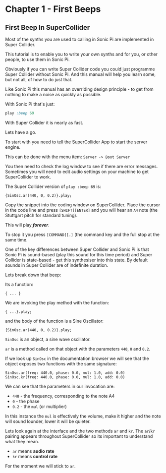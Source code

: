 # Chapter 1 - First Beeps

## First Beep In SuperCollider

Most of the synths you are used to calling in Sonic Pi are implemented in Super Collider.

This tutorial is to enable you to write your own synths and for you, or other people, to use them in Sonic Pi.

Obviously if you can write Super Collider code you could just programme Super Collider without Sonic Pi. And this manual will help you learn some, but not all, of how to do just that.

Like Sonic Pi this manual has an overriding design principle - to get from nothing to make a noise as quickly as possible.

With Sonic Pi that's just:

```ruby
play :beep 69
```

With Super Collider it is nearly as fast.

Lets have a go.

To start with you need to tell the SuperCollider App to start the server engine.

This can be done with the menu item: `Server -> Boot Server`

You then need to check the log window to see if there are error messages. Sometimes you will need to edit audio settings on your machine to get SuperCollider to work.

The Super Collider version of `play :beep 69` is:

```supercollider
{SinOsc.ar(440, 0, 0.2)}.play;
```

Copy the snippet into the coding window on SuperCollider. Place the cursor in the code line and press `[SHIFT][ENTER]` and you will hear an `A4` note (the Stuttgart pitch for standard tuning).

This will play ***forever***.

To stop it you press `[COMMAND][.]` (the command key and the full stop at the same time.

One of the key differences between Super Collider and Sonic Pi is that Sonic Pi is sound-based (play this sound for this time period) and Super Collider is state-based - get this synthesiser into this state. By default sounds in Super Collider are of indefinite duration.

Lets break down that beep:

Its a function:

```supercollider
{ ... }
```

We are invoking the play method with the function:

```supercollider
{ ...}.play;
```

and the body of the function is a Sine Oscillator:

```supercollider
{SinOsc.ar(440, 0, 0.2)}.play;
```

`SinOsc` is an object, a sine wave oscillator.

`ar` is a method called on that object with the parameters `440`, `0` and `0.2`.

If we look up `SinOsc` in the documentation browser we will see that the object exposes two functions with the same signature:

```supercollider
SinOsc.ar(freq: 440.0, phase: 0.0, mul: 1.0, add: 0.0)
SinOsc.kr(freq: 440.0, phase: 0.0, mul: 1.0, add: 0.0)
```

We can see that the parameters in our invocation are:

* `440` - the frequency, corresponding to the note A4
* `0` - the phase
* `0.2` - the `mul` (or multiplier)

In this instance the `mul` is effectively the volume, make it higher and the note will sound lounder, lower it will be quieter.

Lets look again at the interface and the two methods `ar` and `kr`. The `ar`/`kr` pairing appears throughout SuperCollider so its important to understand what they mean.

* `ar` means **audio rate**
* `kr` means **control rate**

For the moment we will stick to `ar`.

